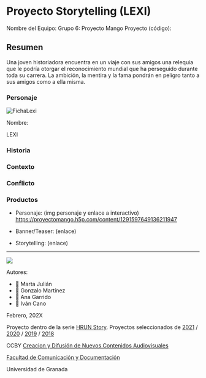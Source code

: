 # Proyecto Storytelling (LEXI)

Nombre del Equipo: 
Grupo 6: Proyecto Mango
Proyecto (código): 


## Resumen
Una joven historiadora encuentra en un viaje con sus amigos una relequia que le podría otorgar el reconocimiento mundial que ha perseguido durante toda su carrera. La ambición, la mentira y la fama pondrán en peligro tanto a sus amigos como a ella misma.

### Personaje

![FichaLexi](https://user-images.githubusercontent.com/101631234/160717274-a117680f-5244-4ecb-9165-a75af13e9f0b.png)

Nombre: 

LEXI
### Historia


### Contexto


### Conflicto 



### Productos

- Personaje: (img personaje y enlace a interactivo) 
https://proyectomango.h5p.com/content/1291597649136211947

- Banner/Teaser:  (enlace) 

- Storytelling: (enlace) 

------
![](https://upload.wikimedia.org/wikipedia/commons/thumb/6/62/CC-BY-SA-Andere_Wikis_%28v%29.svg/200px-CC-BY-SA-Andere_Wikis_%28v%29.svg.png)


Autores:  
<!---
Incluir lista de personas del grupo 
Se puede añadir enlace a página personal de github o lo que se quiera...(optativo)
-->


- :woman: Marta Julián
- :man: Gonzalo Martínez
- :woman: Ana Garrido
- :man: Iván Cano

<!---
Lista completa de emojis de markDown - https://gist.github.com/rxaviers/7360908) 
-->



Febrero, 202X

Proyecto dentro de la serie [HRUN Story](https://github.com/mgea/storytelling_21/blob/master/What_is_a_HRUN_story.md). 
Proyectos seleccionados de  [2021](https://github.com/mgea/storytelling/blob/master/2021/readme.md) / [2020](https://github.com/mgea/storytelling/blob/master/2020/readme.md)  / 
[2019](https://github.com/mgea/storytelling/blob/master/2019/readme.md) / [2018](https://github.com/mgea/storytelling/blob/master/2018/readme.md) 

CCBY [Creacion y Difusión de Nuevos Contenidos Audiovisuales](http://utopolis.ugr.es/medialab)

[Facultad de Comunicación y Documentación](http://fcd.ugr.es)

Universidad de Granada




